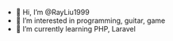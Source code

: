 - 👋 Hi, I’m @RayLiu1999
- 👀 I’m interested in programming, guitar, game
- 🌱 I’m currently learning PHP, Laravel

<!---
RayLiu1999/RayLiu1999 is a ✨ special ✨ repository because its `README.md` (this file) appears on your GitHub profile.
You can click the Preview link to take a look at your changes.
--->
